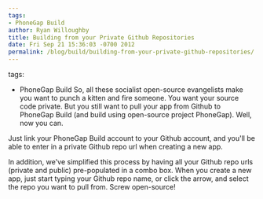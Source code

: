 ```yaml
---
tags:
- PhoneGap Build
author: Ryan Willoughby
title: Building from your Private Github Repositories
date: Fri Sep 21 15:36:03 -0700 2012
permalink: /blog/build/building-from-your-private-github-repositories/
---
```

tags:
- PhoneGap Build
So, all these socialist open-source evangelists make you want to punch a kitten and fire someone. You want your source code
private. But you still want to pull your app from Github to PhoneGap Build (and build using open-source
project PhoneGap). Well, now you can.

Just link your PhoneGap Build account to your Github account, and you'll be able to enter in a private
Github repo url when creating a new app. 
<!-- end-slug -->

In addition, we've simplified this process by having all your Github repo urls (private and public) 
pre-populated in a combo box. When you create a new app, just start typing your Github repo name, or click
the arrow, and select the repo you want to pull from. Screw open-source!
